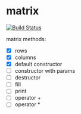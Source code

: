 # matrix

[![Build Status](https://travis-ci.org/BURNINGTIGER/matrix.svg?branch=master)](https://travis-ci.org/BURNINGTIGER/matrix)

matrix methods:
- [x] rows
- [x] columns
- [x] default constructor
- [ ] constructor with params
- [ ] destructor
- [ ] fill
- [ ] print
- [ ] operator +
- [ ] operator *
